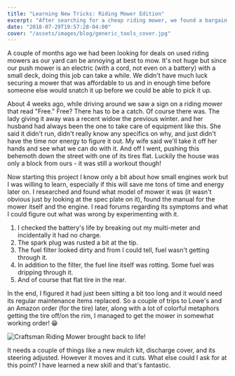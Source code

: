```yaml
---
title: "Learning New Tricks: Riding Mower Edition"
excerpt: "After searching for a cheap riding mower, we found a bargain: Free. Of course that brings with it its own adventure. Time to add another trade to my belt of things I needed to know."
date: "2018-07-29T19:57:28-04:00"
cover: "/assets/images/blog/generic_tools_cover.jpg"
---
```


A couple of months ago we had been looking for deals on used riding mowers as our yard can be annoying at best to mow. It's not huge but since our push mower is an electric (with a cord, not even on a battery) with a small deck, doing this job can take a while. We didn't have much luck securing a mower that was affordable to us and in enough time before someone else would snatch it up before we could be able to pick it up.

About 4 weeks ago, while driving around we saw a sign on a riding mower that read "Free." Free? There has to be a catch. Of course there was. The lady giving it away was a recent widow the previous winter. and her husband had always been the one to take care of equipment like this. She said it didn't run, didn't really know any specifics on why, and just didn't have the time nor energy to figure it out. My wife said we'll take it off her hands and see what we can do with it. And off I went, pushing this behemoth down the street with one of its tires flat. Luckily the house was only a block from ours - it was still a workout though!

Now starting this project I know only a bit about how small engines work but I was willing to learn, especially if this will save me tons of time and energy later on. I researched and found what model of mower it was (it wasn't obvious just by looking at the spec plate on it), found the manual for the mower itself and the engine. I read forums regarding its symptoms and what I could figure out what was wrong by experimenting with it.

1. I checked the battery's life by breaking out my multi-meter and incidentally it had no charge.
2. The spark plug was rusted a bit at the tip.
3. The fuel filter looked dirty and from I could tell, fuel wasn't getting through it.
4. In addition to the filter, the fuel line itself was rotting. Some fuel was dripping through it.
5. And of course that flat tire in the rear.

In the end, I figured it had just been sitting a bit too long and it would need its regular maintenance items replaced. So a couple of trips to Lowe's and an Amazon order (for the tire) later, along with a lot of colorful metaphors getting the tire off/on the rim, I managed to get the mower in somewhat working order! 😁

![Craftsman Riding Mower brought back to life!](/assets/images/blog/craftsman_riding_mower.jpg)

It needs a couple of things like a new mulch kit, discharge cover, and its steering adjusted. However it moves and it cuts. What else could I ask for at this point? I have learned a new skill and that's fantastic.
